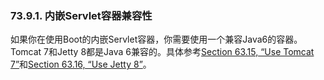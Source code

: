 ### 73.9.1. 内嵌Servlet容器兼容性

如果你在使用Boot的内嵌Servlet容器，你需要使用一个兼容Java6的容器。Tomcat 7和Jetty 8都是Java 6兼容的。具体参考[Section 63.15, “Use Tomcat 7”](http://docs.spring.io/spring-boot/docs/current-SNAPSHOT/reference/htmlsingle/#howto-use-tomcat-7)和[Section 63.16, “Use Jetty 8”](http://docs.spring.io/spring-boot/docs/current-SNAPSHOT/reference/htmlsingle/#howto-use-jetty-8)。
